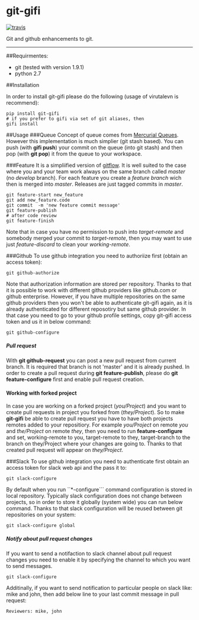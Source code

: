 # git-gifi

[![travis](https://api.travis-ci.org/kokosing/git-gifi.svg)](https://travis-ci.org/kokosing/git-gifi/)

Git and github enhancements to git.

***
##Requirmentes:

-  git (tested with version 1.9.1)
-  python 2.7

##Installation

In order to install git-gifi please do the following (usage of virutalevn is recommend):

	pip install git-gifi
	# if you prefer to gifi via set of git aliases, then
	gifi install

##Usage
###Queue
Concept of queue comes from [Mercurial Queues](http://hgbook.red-bean.com/read/managing-change-with-mercurial-queues.html). However this implementation is much simplier (git stash based). You can push (with **gifi push**) your commit on the queue (into git stash) and then pop (with **git pop**) it from the queue to your workspace.

###Feature
It is a simpliified version of [gitflow](https://www.atlassian.com/git/tutorials/comparing-workflows/gitflow-workflow). It is well suited to the case where you and your team work always on the same branch called *master* (no *develop* branch). For each feature you create a *feature branch* wich then is merged into *master*. Releases are just tagged commits in *master*.

	git feature-start new_feature
	git add new_feature.code
	git commit  -m 'new feature commit message'
	git feature-publish
	# after code review
	git feature-finish

Note that in case you have no permission to push into *target-remote* and somebody merged your commit to *target-remote*, then you may want to use just *feature-discard* to clean your *working-remote*.

###Github
To use github integration you need to authoriize first (obtain an access token):

	git github-authorize
	
Note that authorization information are stored per repository. Thanks to that it is possible to work with different github providers like github.com or github enterprise. However, if you have multiple repositories on the same github providers then you won't be able to authenticate git-gifi again, as it is already authenticated for different reposotiry but same github provider. In that case you need to go to your github profile settings, copy git-gifi access token and us it in below command:

	git github-configure
	
##### Pull request
With **git github-request** you can post a new pull request from current branch. It is required that branch is not 'master' and it is already pushed.
In order to create a pull request during **git feature-publish**, please do **git feature-configure** first and enable pull request creation.

#### Working with forked project
In case you are working on a forked project (*you/Project*) and you want to create pull requests in project you forked from (*they/Project*). So to make **git-gifi** be able to create pull request you have to have both projects remotes added to your repositiory. For example *you/Project* on remote *you* and *the/Project* on remote *they*, then you need to run **feature-configure** and set, working-remote to you, target-remote to they, target-branch to the branch on they/Project where your changes are going to.
Thanks to that created pull request will appear on *they/Project*. 

###Slack
To use github integration you need to authenticate first obtain an access token for slack web api and the pass it to:

	git slack-configure

By default when you run ``*-configure``` command configuration is stored in local repository. Typically slack configuration does not change between projects, so in order to store it globally (system wide) you can run below command. Thanks to that slack configuration will be reused between git repositories on your system:

	git slack-configure global
	
	
##### Notify about pull request changes
If you want to send a notifaction to slack channel about pull request changes you need to enable it by specifying the channel to which you want to send messages.

	git slack-configure
	
Additinally, if you want to send notification to particular people on slack like: mike and john, then add below line to your last commit message in pull request:

	Reviewers: mike, john


